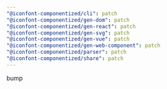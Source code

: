 ```yaml
---
"@iconfont-componentized/cli": patch
"@iconfont-componentized/gen-dom": patch
"@iconfont-componentized/gen-react": patch
"@iconfont-componentized/gen-svg": patch
"@iconfont-componentized/gen-vue": patch
"@iconfont-componentized/gen-web-component": patch
"@iconfont-componentized/parser": patch
"@iconfont-componentized/share": patch
---
```


bump
